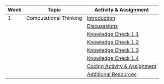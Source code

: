  | Week | Topic                  | Activity & Assignment |
|------|------------------------|-----------------------|
| 1    | Computational Thinking | [Introduction](./Introduction.pdf)         |
|      |                        | [Discusssions](https://classroom.google.com/c/NjE1MzM0ODAxMDIz/a/NjE1MzM0OTgwMTYw/details)          |
|      |                        | [Knowledge Check 1.1](https://docs.google.com/forms/d/e/1FAIpQLScjGXd0o0BWaRu7wL4gX5FCZS7FHekQJpiU8fmHbzIIsO2u9g/viewform)  |
|      |                        | [Knowledge Check 1.2](https://docs.google.com/forms/d/e/1FAIpQLSf24mY0II4zC6PwlVbqHEfqdzP1anLLRrjA4codsXz6xyA3vQ/viewform)  |
|      |                        | [Knowledge Check 1.3](https://docs.google.com/forms/d/e/1FAIpQLSc-o02ZIUFR7f3jDGLh3K1P4nr1oqoftOhq0SYVKFdD-Wx4-g/viewform)  |
|      |                        | [Knowledge Check 1.4](https://docs.google.com/forms/d/e/1FAIpQLSeaCxeBMx1ThEeciV1fasrzutUt4ZfuQWRfkgDuTJcQRjlUBA/viewform)  |
|      |                        | [Coding Activity & Assignment](https://classroom.github.com/a/L1g8nYwS)       |
|      |                        | [Additional Resources](./Additional%20Resources.pdf)  |

